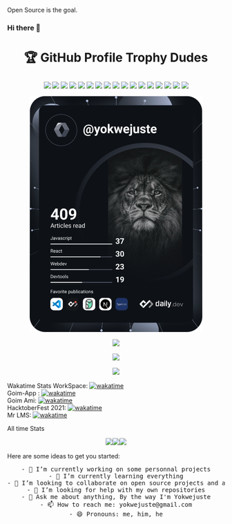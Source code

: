 Open Source is the goal.


### Hi there 👋

# <p align="center">🏆 GitHub Profile Trophy Dudes</p>

<p align="center">
  <img src="https://img.shields.io/badge/python-3670A0?style=for-the-badge&logo=python&logoColor=ffdd54">
  <img src="https://img.shields.io/badge/r-%23276DC3.svg?style=for-the-badge&logo=r&logoColor=white">
  <img src="https://img.shields.io/badge/html5-%23E34F26.svg?style=for-the-badge&logo=html5&logoColor=white">
  <img src="https://img.shields.io/badge/-Julia-9558B2?style=for-the-badge&logo=julia&logoColor=white">
  <img src="https://img.shields.io/badge/javascript-%23323330.svg?style=for-the-badge&logo=javascript&logoColor=%23F7DF1E">
  <img src="https://img.shields.io/badge/dart-%230175C2.svg?style=for-the-badge&logo=dart&logoColor=white">
  <img src="https://img.shields.io/badge/css3-%231572B6.svg?style=for-the-badge&logo=css3&logoColor=white">
  <img src="https://img.shields.io/badge/shell_script-%23121011.svg?style=for-the-badge&logo=gnu-bash&logoColor=white">
  <img src="https://img.shields.io/badge/markdown-%23000000.svg?style=for-the-badge&logo=markdown&logoColor=white">
  <img src="https://img.shields.io/badge/Anaconda-%2344A833.svg?style=for-the-badge&logo=anaconda&logoColor=white">
  <img src="https://img.shields.io/badge/django-%23092E20.svg?style=for-the-badge&logo=django&logoColor=white">
  <img src="https://img.shields.io/badge/Flutter-%2302569B.svg?style=for-the-badge&logo=Flutter&logoColor=white">
  <img src="https://img.shields.io/badge/chart.js-F5788D.svg?style=for-the-badge&logo=chart.js&logoColor=white">
  <img src="https://img.shields.io/badge/DJANGO-REST-ff1709?style=for-the-badge&logo=django&logoColor=white&color=ff1709&labelColor=gray">
  <img src="https://img.shields.io/badge/express.js-%23404d59.svg?style=for-the-badge&logo=express&logoColor=%2361DAFB">
  <img src="https://img.shields.io/badge/opencv-%23white.svg?style=for-the-badge&logo=opencv&logoColor=white">
  <img src="https://img.shields.io/badge/react-%2320232a.svg?style=for-the-badge&logo=react&logoColor=%2361DAFB">
</p>

<p align="center"><a href="#"><img src="https://github.com/yokwejuste/yokwejuste/blob/master/devcard.svg" width="400" alt="YONKEU KWEYA STEVE JUNIOR's Dev Card"/></a>
</p>

<!-- ![](https://github-profile-trophy.vercel.app/?username=yokwejuste&theme=onedark) -->
<!-- [![trophy](https://github-profile-trophy.vercel.app/?username=yokwejuste)](https://github.com/ryo-ma/github-profile-trophy) -->
<p align="center"><img src="https://github-profile-trophy.vercel.app/?username=yokwejuste&row=2&column=4"></p>



<!-- ![My Stats](https://github-readme-stats.vercel.app/api?username=yokwejuste&count_private=true&show_icons=true&theme=dark) -->
<p align="center"><img src="https://github-readme-stats.vercel.app/api?username=yokwejuste&count_private=true&show_icons=true&theme=dark"></p>

<!-- [![Top Langs](https://github-readme-stats.vercel.app/api/top-langs/?username=yokwejuste&langs_count=13)](#) -->
<p align="center"><img src="https://github-readme-stats.vercel.app/api/top-langs/?username=yokwejuste&langs_count=20"></p>


Wakatime Stats
WorkSpace: [![wakatime](https://wakatime.com/badge/user/43f4098f-0e7a-4cea-bc08-38e35655f7b2/project/8ab3968f-03a3-41e1-b1f6-de15cacf2490.svg)](https://wakatime.com/badge/user/43f4098f-0e7a-4cea-bc08-38e35655f7b2/project/8ab3968f-03a3-41e1-b1f6-de15cacf2490)<br>
Goim-App : [![wakatime](https://wakatime.com/badge/user/43f4098f-0e7a-4cea-bc08-38e35655f7b2/project/e76e877f-e008-4ee3-a199-7c62665aa094.svg)](https://wakatime.com/badge/user/43f4098f-0e7a-4cea-bc08-38e35655f7b2/project/e76e877f-e008-4ee3-a199-7c62665aa094)<br>
Goim Ami: [![wakatime](https://wakatime.com/badge/user/43f4098f-0e7a-4cea-bc08-38e35655f7b2/project/3f3ed273-1734-42aa-b444-0ea909c09ed3.svg)](https://wakatime.com/badge/user/43f4098f-0e7a-4cea-bc08-38e35655f7b2/project/3f3ed273-1734-42aa-b444-0ea909c09ed3)<br>
HacktoberFest 2021: [![wakatime](https://wakatime.com/badge/user/43f4098f-0e7a-4cea-bc08-38e35655f7b2/project/7aa46c2e-0e27-457e-b0f8-0e32d95778c3.svg)](https://wakatime.com/badge/user/43f4098f-0e7a-4cea-bc08-38e35655f7b2/project/7aa46c2e-0e27-457e-b0f8-0e32d95778c3)<br>
Mr LMS: [![wakatime](https://wakatime.com/badge/user/43f4098f-0e7a-4cea-bc08-38e35655f7b2/project/c66bdd37-26eb-4f26-9d6d-bffd7dafb970.svg)](https://wakatime.com/badge/user/43f4098f-0e7a-4cea-bc08-38e35655f7b2/project/c66bdd37-26eb-4f26-9d6d-bffd7dafb970)<br>

<!-- [![Yokwejuste's wakatime stats](https://github-readme-stats.vercel.app/api/wakatime?username=yokwejuste)](https://github.com/anuraghazra/github-readme-stats) -->

All  time Stats

<!-- <figure><embed src="https://wakatime.com/share/@yokwejuste/3ec485dc-e314-46a6-bc23-7cb9fb848098.svg"></embed></figure> -->
<p align="center"><img width="300px" src="https://wakatime.com/share/@yokwejuste/84cb8298-f243-40d4-aba9-5fadfbf927f6.svg"><img width="300px" src="https://wakatime.com/share/@yokwejuste/d7823b37-0c75-4bbf-9664-59906279fd5c.svg"><img width="300px" src="https://wakatime.com/share/@yokwejuste/4f88d86e-6977-4bb4-bb6c-39f593399415.svg"></p>
Here are some ideas to get you started:
<center>
  <pre>
- 🔭 I’m currently working on some personnal projects
- 🌱 I’m currently learning everything
- 👯 I’m looking to collaborate on open source projects and available for hiring
- 🤔 I’m looking for help with my own repositories
- 💬 Ask me about anything, By the way I'm Yokwejuste
- 📫 How to reach me: yokwejuste@gmail.com
- 😄 Pronouns: me, him, he
</pre>
</center>
